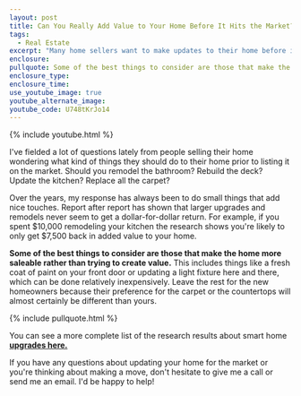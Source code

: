 ```yaml
---
layout: post
title: Can You Really Add Value to Your Home Before It Hits the Market?
tags:
  - Real Estate
excerpt: "Many home sellers want to make updates to their home before it hits the market to try to add some value. If you're considering this route, be careful where you spend your money."
enclosure:
pullquote: Some of the best things to consider are those that make the home more saleable rather than trying to create value.
enclosure_type:
enclosure_time:
use_youtube_image: true
youtube_alternate_image:
youtube_code: U748tKrJo14
---
```



{% include youtube.html %}

I've fielded a lot of questions lately from people selling their home wondering what kind of things they should do to their home prior to listing it on the market. Should you remodel the bathroom? Rebuild the deck? Update the kitchen? Replace all the carpet?

Over the years, my response has always been to do small things that add nice touches. Report after report has shown that larger upgrades and remodels never seem to get a dollar-for-dollar return. For example, if you spent $10,000 remodeling your kitchen the research shows you're likely to only get $7,500 back in added value to your home.

**Some of the best things to consider are those that make the home more saleable rather than trying to create value.** This includes things like a fresh coat of paint on your front door or updating a light fixture here and there, which can be done relatively inexpensively. Leave the rest for the new homeowners because their preference for the carpet or the countertops will almost certainly be different than yours.

{% include pullquote.html %}

You can see a more complete list of the research results about smart home **[upgrades here.](http://www.remodeling.hw.net/cost-vs-value/2015/)**

If you have any questions about updating your home for the market or you're thinking about making a move, don't hesitate to give me a call or send me an email. I'd be happy to help!